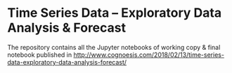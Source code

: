 # Time Series Data – Exploratory Data Analysis & Forecast
The repository contains all the Jupyter notebooks of working copy & final notebook published in http://www.cognoesis.com/2018/02/13/time-series-data-exploratory-data-analysis-forecast/
